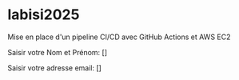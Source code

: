 # labisi2025
Mise en place d'un pipeline CI/CD  avec GitHub Actions et AWS EC2

Saisir votre Nom et Prénom: []

Saisir votre adresse email: []
